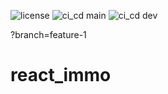 ![license       ](https://img.shields.io/badge/license-MIT-blue.svg)
![ci_cd main    ](https://github.com/github/react_immo/actions/workflows/cd_cd.yml/badge.svg?branch=main)
![ci_cd dev     ](https://github.com/github/react_immo/actions/workflows/cd_cd.yml/badge.svg?branch=dev)

?branch=feature-1
# react_immo